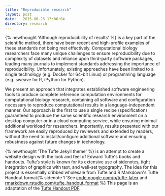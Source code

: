 ```yaml
---
title: "Reproducible research"
layout: post
date:   2015-06-26 13:06:04
directory: research
---
```


{% newthought 'Although reproducibility of results' %} is a key part of the scientific method, there have been recent and high-profile examples of these standards not being met effectively. Computational biology researchers face many unique challenges to ensure reproducibility due to complexity of datasets and reliance upon third-party software packages, leading many journals to implement standards addressing the importance of reproducibility. <!--more--> Unfortunately, existing approaches have been limited to a single technology (e.g. Docker for 64-bit Linux) or programming language (e.g. sweave for R, iPython for Python).  

We present an approach that integrates established software engineering tools to produce complete reference computation environments for computational biology research, containing all software and configuration necessary to reproduce computational results in a language-independent manner. Our approach is the first to use a single recipe (specification) guaranteed to produce the same scientific research environment on a desktop computer or in a cloud computing service, while ensuring minimal additional workload for researchers.   Importantly, results presented with our framework are easily reproduced by reviewers and extended by readers, without the need to install/configure additional software and ensuring robustness against future changes in technology.

{% newthought 'The Tufte Jekyll theme' %} is an attempt to create a website design with the look and feel of Edward Tufte's books and handouts. Tufte’s style is known for its extensive use of sidenotes, tight integration of graphics with text, and well-set typography.<!--more--> The idea for this project is essentially cribbed wholesale from Tufte and R Markdown's Tufte Handout format{% sidenote 1  'See [code.google.com/p/tufte-latex](https://code.google.com/p/tufte-latex') and [rmarkdown.rstudio.com/tufte_handout_format](http://rmarkdown.rstudio.com/tufte_handout_format.html) %} This page is an adaptation of the [Tufte Handout PDF](http://rmarkdown.rstudio.com/examples/tufte-handout.pdf).
